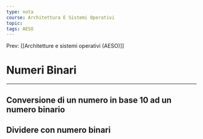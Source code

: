 ```yaml
---
type: nota
course: Architettura E Sistemi Operativi
topic: 
tags: AESO
---
```


Prev: [[Architetture e sistemi operativi (AESO)]]

# Numeri Binari
---




## Conversione di un numero in base 10 ad un numero binario


## Dividere con numero binari 


